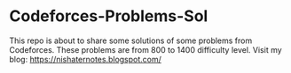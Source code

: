 # Codeforces-Problems-Sol
This repo is about to share some solutions of some problems from Codeforces. These problems are from 800 to 1400 difficulty level.
Visit my blog: https://nishaternotes.blogspot.com/
